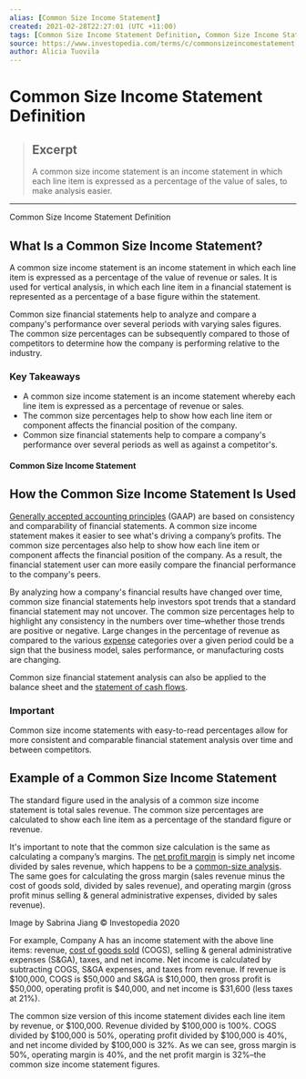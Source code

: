 ```yaml
---
alias: [Common Size Income Statement]
created: 2021-02-28T22:27:01 (UTC +11:00)
tags: [Common Size Income Statement Definition, Common Size Income Statement Definition]
source: https://www.investopedia.com/terms/c/commonsizeincomestatement.asp
author: Alicia Tuovila
---
```


# Common Size Income Statement Definition

> ## Excerpt
> A common size income statement is an income statement in which each line item is expressed as a percentage of the value of sales, to make analysis easier.

---

Common Size Income Statement Definition
## What Is a Common Size Income Statement?

A common size income statement is an income statement in which each line item is expressed as a percentage of the value of revenue or sales. It is used for vertical analysis, in which each line item in a financial statement is represented as a percentage of a base figure within the statement.

Common size financial statements help to analyze and compare a company's performance over several periods with varying sales figures. The common size percentages can be subsequently compared to those of competitors to determine how the company is performing relative to the industry.

### Key Takeaways

-   A common size income statement is an income statement whereby each line item is expressed as a percentage of revenue or sales.
-   The common size percentages help to show how each line item or component affects the financial position of the company.
-   Common size financial statements help to compare a company's performance over several periods as well as against a competitor's.

#### Common Size Income Statement

## How the Common Size Income Statement Is Used

[Generally accepted accounting principles](https://www.investopedia.com/terms/g/gaap.asp) (GAAP) are based on consistency and comparability of financial statements. A common size income statement makes it easier to see what's driving a company’s profits. The common size percentages also help to show how each line item or component affects the financial position of the company. As a result, the financial statement user can more easily compare the financial performance to the company's peers.

By analyzing how a company's financial results have changed over time, common size financial statements help investors spot trends that a standard financial statement may not uncover. The common size percentages help to highlight any consistency in the numbers over time–whether those trends are positive or negative. Large changes in the percentage of revenue as compared to the various [expense](https://www.investopedia.com/ask/answers/052815/how-are-prepaid-expenses-recorded-income-statement.asp) categories over a given period could be a sign that the business model, sales performance, or manufacturing costs are changing.

Common size financial statement analysis can also be applied to the balance sheet and the [statement of cash flows](https://www.investopedia.com/investing/what-is-a-cash-flow-statement/).

### Important

Common size income statements with easy-to-read percentages allow for more consistent and comparable financial statement analysis over time and between competitors.

## Example of a Common Size Income Statement

The standard figure used in the analysis of a common size income statement is total sales revenue. The common size percentages are calculated to show each line item as a percentage of the standard figure or revenue.

It's important to note that the common size calculation is the same as calculating a company’s margins. The [net profit margin](https://www.investopedia.com/terms/n/net_margin.asp) is simply net income divided by sales revenue, which happens to be a [common-size analysis](https://www.investopedia.com/articles/investing/111413/commonsize-analysis-financial-statements.asp). The same goes for calculating the gross margin (sales revenue minus the cost of goods sold, divided by sales revenue), and operating margin (gross profit minus selling & general administrative expenses, divided by sales revenue).

Image by Sabrina Jiang © Investopedia 2020

For example, Company A has an income statement with the above line items: revenue, [cost of goods sold](https://www.investopedia.com/terms/c/cogs.asp) (COGS), selling & general administrative expenses (S&GA), taxes, and net income. Net income is calculated by subtracting COGS, S&GA expenses, and taxes from revenue. If revenue is $100,000, COGS is $50,000 and S&GA is $10,000, then gross profit is $50,000, operating profit is $40,000, and net income is $31,600 (less taxes at 21%).

The common size version of this income statement divides each line item by revenue, or $100,000. Revenue divided by $100,000 is 100%. COGS divided by $100,000 is 50%, operating profit divided by $100,000 is 40%, and net income divided by $100,000 is 32%. As we can see, gross margin is 50%, operating margin is 40%, and the net profit margin is 32%–the common size income statement figures.
